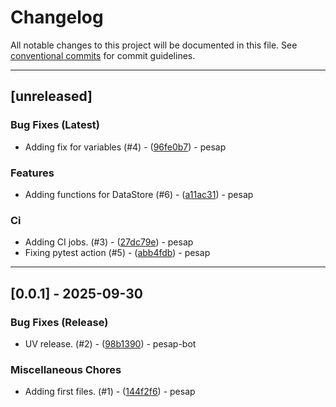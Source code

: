 # Changelog

All notable changes to this project will be documented in this file. See [conventional commits](https://www.conventionalcommits.org/) for commit guidelines.

---
## [unreleased]

### Bug Fixes (Latest)

- Adding fix for variables (#4) - ([96fe0b7](https://github.com/NREL/R2X/commit/96fe0b78c03933a10b3e884e01db74bf0cabde9a)) - pesap

### Features

- Adding functions for DataStore (#6) - ([a11ac31](https://github.com/NREL/R2X/commit/a11ac3139d68b050e5a8dd4f71cc627a8bde3447)) - pesap

### Ci

- Adding CI jobs. (#3) - ([27dc79e](https://github.com/NREL/R2X/commit/27dc79e7a294484e940e69c8714fa340f8da89e4)) - pesap
- Fixing pytest action (#5) - ([abb4fdb](https://github.com/NREL/R2X/commit/abb4fdbe540819b10183feb086c30f7149433cbe)) - pesap

---
## [0.0.1] - 2025-09-30

### Bug Fixes (Release)

- UV release. (#2) - ([98b1390](https://github.com/NREL/R2X/commit/98b139011642c311a3a9bc1c50d63f076eb3bf2f)) - pesap-bot

### Miscellaneous Chores

- Adding first files. (#1) - ([144f2f6](https://github.com/NREL/R2X/commit/144f2f61c62f854caf57b8a8b826c7b3831c3cea)) - pesap

<!-- generated by git-cliff -->
